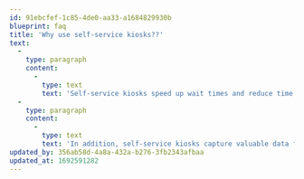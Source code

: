 ```yaml
---
id: 91ebcfef-1c85-4de0-aa33-a1684829930b
blueprint: faq
title: 'Why use self-service kiosks??'
text:
  -
    type: paragraph
    content:
      -
        type: text
        text: 'Self-service kiosks speed up wait times and reduce time spent standing in the queue. Customers also appreciate the greater degree of control and accuracy that kiosks provide when it comes to personalising and customising their orders.'
  -
    type: paragraph
    content:
      -
        type: text
        text: 'In addition, self-service kiosks capture valuable data for your business and require less labour to operate.'
updated_by: 356ab58d-4a8a-432a-b276-3fb2343afbaa
updated_at: 1692591282
---
```

